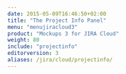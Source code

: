 ```yaml
---
date: 2015-05-09T16:46:50+02:00
title: "The Project Info Panel"
menu: "menujiracloud3"
product: "Mockups 3 for JIRA Cloud"
weight: 80
include: "projectinfo"
editorversion: 3
aliases: /jira/cloud/projectinfo/
---
```

